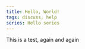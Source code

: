 ```yaml
---
title: Hello, World!
tags: discuss, help
series: Hello series
---
```

This is a test, again and again
